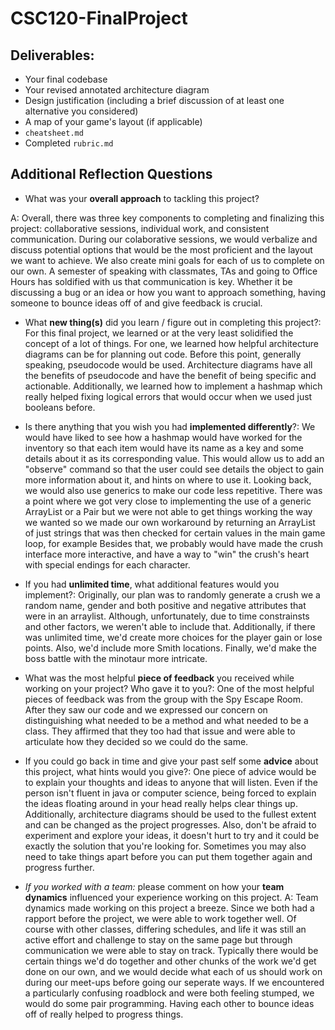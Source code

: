 # CSC120-FinalProject

## Deliverables:
 - Your final codebase
 - Your revised annotated architecture diagram
 - Design justification (including a brief discussion of at least one alternative you considered)
 - A map of your game's layout (if applicable)
 - `cheatsheet.md`
 - Completed `rubric.md`
  
## Additional Reflection Questions
 - What was your **overall approach** to tackling this project?

A: Overall, there was three key components to completing and finalizing this project: collaborative sessions, individual work, and consistent communication. 
During our colaborative sessions, we would verbalize and discuss potential options that would be the most proficient and the layout we want to achieve. We also create mini goals for each of us to complete on our own. A semester of speaking with classmates, TAs and going to Office Hours has soldified with us that communication is key. Whether it be discussing a bug or an idea or how you want to approach something, having someone to bounce ideas off of and give feedback is crucial.

 - What **new thing(s)** did you learn / figure out in completing this project?: For this final project, we learned or at the very least solidified the concept of a lot of things. For one, we learned how helpful architecture diagrams can be for planning out code. Before this point, generally speaking, pseudocode would be used. Architecture diagrams have all the benefits of pseudocode and have the benefit of being specific and actionable. Additionally, we learned how to implement a hashmap which really helped fixing logical errors that would occur when we used just booleans before.

 - Is there anything that you wish you had **implemented differently**?:
We would have liked to see how a hashmap would have worked for the inventory so that each item would have its name as a key and some details about it as its corresponding value.
This would allow us to add an "observe" command so that the user could see details the object to gain more information about it, and hints on where to use it. Looking back, we would also use generics to make our code less repetitive. There was a point where we got very close to implementing the use of a generic ArrayList or a Pair but we were not able to get things working the way we wanted so we made our own workaround by returning an ArrayList of just strings that was then checked for certain values in the main game loop, for example
Besides that, we probably would have made the crush interface more interactive, and have a way to "win" the crush's heart with special endings for each character.

 - If you had **unlimited time**, what additional features would you implement?:
Originally, our plan was to randomly generate a crush we a random name, gender and both positive and negative attributes that were in an arraylist. Although, unfortunately, due to time constrainsts and other factors, we weren't able to include that. Additionally, if there was unlimited time, we'd create more choices for the player gain or lose points. Also, we'd include more Smith locations. Finally, we'd make the boss battle with the minotaur more intricate.

 - What was the most helpful **piece of feedback** you received while working on your project? Who gave it to you?:
One of the most helpful pieces of feedback was from the group with the Spy Escape Room. After they saw our code and we expressed our concern on distinguishing what needed to be a method and what needed to be a class. They affirmed that they too had that issue and were able to articulate how they decided so we could do the same.

 - If you could go back in time and give your past self some **advice** about this project, what hints would you give?:
One piece of advice would be to explain your thoughts and ideas to anyone that will listen. Even if the person isn't fluent in java or computer science, being forced to explain the ideas floating around in your head really helps clear things up. Additionally, architecture diagrams should be used to the fullest extent and can be changed as the project progresses. Also, don't be afraid to experiment and explore your ideas, it doesn't hurt to try and it could be exactly the solution that you're looking for. Sometimes you may also need to take things apart before you can put them together again and progress further.

 - _If you worked with a team:_ please comment on how your **team dynamics** influenced your experience working on this project.
A: Team dynamics made working on this project a breeze. Since we both had a rapport before the project, we were able to work together well. Of course with other classes, differing schedules, and life it was still an active effort and challenge to stay on the same page but through communication we were able to stay on track. Typically there would be certain things we'd do together and other chunks of the work we'd get done on our own, and we would decide what each of us should work on during our meet-ups before going our seperate ways. If we encountered a particularly confusing roadblock and were both feeling stumped, we would do some pair programming. Having each other to bounce ideas off of really helped to progress things.